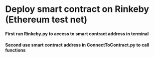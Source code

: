 # Deploy smart contract on Rinkeby (Ethereum test net) 

<h4> First run Rinkeby.py to access to smart contract address in terminal</h4>
<h4> Second use smart contract address in ConnectToContract.py to call functions </h4><br>
